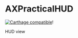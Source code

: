 # AXPracticalHUD

[![Carthage compatible](https://img.shields.io/badge/Carthage-compatible-4BC51D.svg?style=flat)](https://github.com/Carthage/Carthage)!

HUD view
